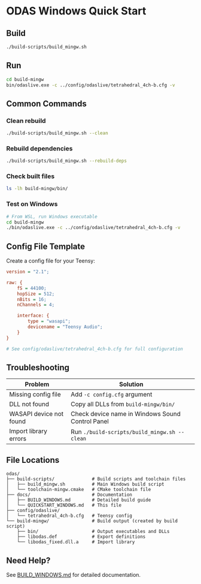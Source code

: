 # ODAS Windows Quick Start

## Build

```bash
./build-scripts/build_mingw.sh
```

## Run

```bash
cd build-mingw
bin/odaslive.exe -c ../config/odaslive/tetrahedral_4ch-b.cfg -v
```

## Common Commands

### Clean rebuild
```bash
./build-scripts/build_mingw.sh --clean
```

### Rebuild dependencies
```bash
./build-scripts/build_mingw.sh --rebuild-deps
```

### Check built files
```bash
ls -lh build-mingw/bin/
```

### Test on Windows
```bash
# From WSL, run Windows executable
cd build-mingw
./bin/odaslive.exe -c ../config/odaslive/tetrahedral_4ch-b.cfg -v
```

## Config File Template

Create a config file for your Teensy:

```cfg
version = "2.1";

raw: {
    fS = 44100;
    hopSize = 512;
    nBits = 16;
    nChannels = 4;

    interface: {
        type = "wasapi";
        devicename = "Teensy Audio";
    }
}

# See config/odaslive/tetrahedral_4ch-b.cfg for full configuration
```

## Troubleshooting

| Problem | Solution |
|---------|----------|
| Missing config file | Add `-c config.cfg` argument |
| DLL not found | Copy all DLLs from `build-mingw/bin/` |
| WASAPI device not found | Check device name in Windows Sound Control Panel |
| Import library errors | Run `./build-scripts/build_mingw.sh --clean` |

## File Locations

```
odas/
├── build-scripts/              # Build scripts and toolchain files
│   ├── build_mingw.sh          # Main Windows build script
│   └── toolchain-mingw.cmake   # CMake toolchain file
├── docs/                       # Documentation
│   ├── BUILD_WINDOWS.md        # Detailed build guide
│   └── QUICKSTART_WINDOWS.md   # This file
├── config/odaslive/
│   └── tetrahedral_4ch-b.cfg   # Teensy config
└── build-mingw/                # Build output (created by build script)
    ├── bin/                    # Output executables and DLLs
    ├── libodas.def             # Export definitions
    └── libodas_fixed.dll.a     # Import library
```

## Need Help?

See [BUILD_WINDOWS.md](BUILD_WINDOWS.md) for detailed documentation.